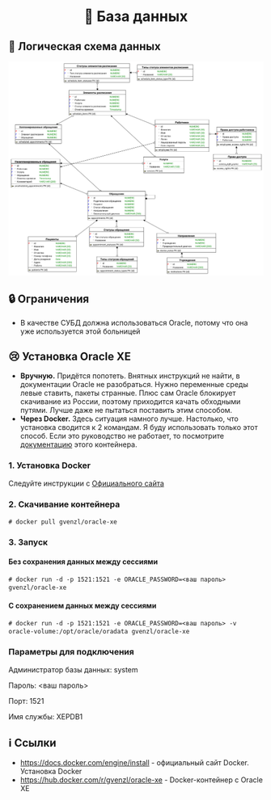 <div align="center">

  # :bookmark_tabs: База данных

</div>

## :diamond_shape_with_a_dot_inside: Логическая схема данных

![Логическая схема данных](documentation/er-model.png)

## :lock: Ограничения

- В качестве СУБД должна использоваться Oracle, потому что она уже используется этой больницей

## :cry: Установка Oracle XE

- **Вручную.** Придётся попотеть. Внятных инструкций не найти, в документации Oracle не разобраться. Нужно переменные среды левые ставить, пакеты странные. Плюс сам Oracle блокирует скачивание из России, поэтому приходится качать обходными путями. Лучше даже не пытаться поставить этим способом.
- **Через Docker.** Здесь ситуация намного лучше. Настолько, что установка сводится к 2 командам. Я буду использовать только этот способ. Если это руководство не работает, то посмотрите [документацию](https://hub.docker.com/r/gvenzl/oracle-xe) этого контейнера.

### 1. Установка Docker

Следуйте инструкции с [Официального сайта](https://docs.docker.com/engine/install)

### 2. Скачивание контейнера

```shell
# docker pull gvenzl/oracle-xe
```

### 3. Запуск

#### Без сохранения данных между сессиями

```shell
# docker run -d -p 1521:1521 -e ORACLE_PASSWORD=<ваш пароль> gvenzl/oracle-xe
```

#### С сохранением данных между сессиями

```shell
# docker run -d -p 1521:1521 -e ORACLE_PASSWORD=<ваш пароль> -v oracle-volume:/opt/oracle/oradata gvenzl/oracle-xe
```

### Параметры для подключения

Администратор базы данных: system

Пароль: <ваш пароль>

Порт: 1521

Имя службы: XEPDB1

## :information_source: Ссылки

- https://docs.docker.com/engine/install - официальный сайт Docker. Установка Docker
- https://hub.docker.com/r/gvenzl/oracle-xe - Docker-контейнер с Oracle XE